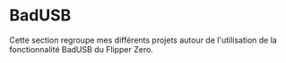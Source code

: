 # BadUSB
Cette section regroupe mes différents projets autour de l'utilisation de la fonctionnalité BadUSB du Flipper Zero.
